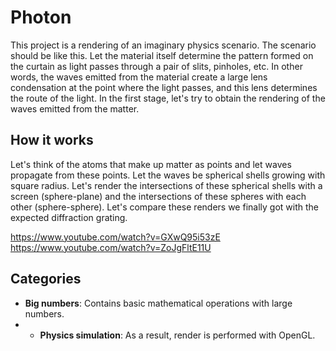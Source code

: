 # Photon
This project is a rendering of an imaginary physics scenario.
The scenario should be like this.
Let the material itself determine the pattern formed on the curtain as light passes through a pair of slits, pinholes, etc.
In other words, the waves emitted from the material create a large lens condensation at the point where the light passes, and this lens determines the route of the light.
In the first stage, let's try to obtain the rendering of the waves emitted from the matter.

## How it works
Let's think of the atoms that make up matter as points and let waves propagate from these points.
Let the waves be spherical shells growing with square radius.
Let's render the intersections of these spherical shells with a screen (sphere-plane) and the intersections of these spheres with each other (sphere-sphere).
Let's compare these renders we finally got with the expected diffraction grating.

https://www.youtube.com/watch?v=GXwQ95i53zE<br>
https://www.youtube.com/watch?v=ZoJgFltE11U<br>

## Categories
- **Big numbers**: Contains basic mathematical operations with large numbers.
- - **Physics simulation**: As a result, render is performed with OpenGL.